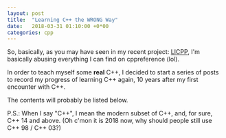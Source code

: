 ```yaml
---
layout: post
title:  "Learning C++ the WRONG Way"
date:   2018-03-31 01:10:00 +0*00
categories: cpp
---
```


So, basically, as you may have seen in my recent project: [LICPP](https://github.com/Z-Shang/LICPP),
I'm basically abusing everything I can find on cppreference (lol).

In order to teach myself some **real** C++, I decided to start a series of posts to record my progress
of learning C++ again, 10 years after my first encounter with C++.

The contents will probably be listed below.

P.S.: When I say "C++", I mean the modern subset of C++, and, for sure, C++ 14 and above. (Oh c'mon it
is 2018 now, why should people still use C++ 98 / C++ 03?)

